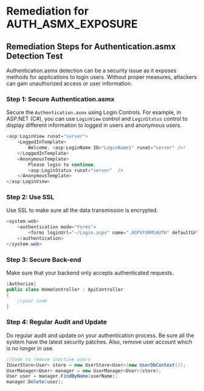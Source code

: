 # Remediation for AUTH_ASMX_EXPOSURE

## Remediation Steps for Authentication.asmx Detection Test
Authentication.asmx detection can be a security issue as it exposes methods for applications to login users. Without proper measures, attackers can gain unauthorized access or user information.

### Step 1: Secure Authentication.asmx
Secure the `Authentication.asmx` using Login Controls. For example, in ASP.NET (C#), you can use `LoginView` control and `LoginStatus` control to display different information to logged in users and anonymous users.

```csharp
<asp:LoginView runat="server">
    <LoggedInTemplate>
        Welcome, <asp:LoginName ID="LoginName1" runat="server" />!
    </LoggedInTemplate>
    <AnonymousTemplate>
        Please login to continue.
        <asp:LoginStatus runat="server"  />
    </AnonymousTemplate>
</asp:LoginView>
```

### Step 2: Use SSL
Use SSL to make sure all the data transmission is encrypted.

```csharp
<system.web>
    <authentication mode="Forms">
        <forms loginUrl="~/Login.aspx" name=".ASPXFORMSAUTH" defaultUrl="~/Default.aspx" cookieless="UseDeviceProfile" requireSSL="true" timeout="30" />
    </authentication>
</system.web>
```

### Step 3: Secure Back-end
Make sure that your backend only accepts authenticated requests.

```csharp
[Authorize]
public class HomeController : ApiController
{
    //your code
}
```

### Step 4: Regular Audit and Update
Do regular audit and update on your authentication process. Be sure all the system have the latest security patches. Also, remove user account which is no longer in use.

```csharp
//Code to remove inactive users
IUserStore<User> store = new UserStore<User>(new UserDbContext());
UserManager<User> manager = new UserManager<User>(store);
User user = manager.FindByName(userName);
manager.Delete(user);
```
